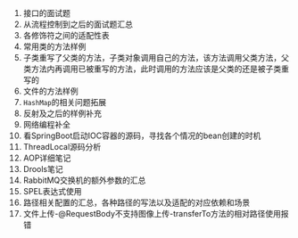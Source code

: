 1. 接口的面试题
2. 从流程控制到之后的面试题汇总
3. 各修饰符之间的适配性表
4. 常用类的方法样例
5. 子类重写了父类的方法，子类对象调用自己的方法，该方法调用父类方法，父类方法内再调用已被重写的方法，此时调用的方法应该是父类的还是被子类重写的
6. 文件的方法样例
7. `HashMap`的相关问题拓展
8.  反射及之后的样例补充
9.  网络编程补全
10. 看SpringBoot启动IOC容器的源码，寻找各个情况的bean创建的时机
11. ThreadLocal源码分析
12. AOP详细笔记
13. Drools笔记
14. RabbitMQ交换机的额外参数的汇总
15. SPEL表达式使用
16. 路径相关配置的汇总，各种路径的写法以及适配的对应依赖和场景
17. 文件上传-@RequestBody不支持图像上传-transferTo方法的相对路径使用报错